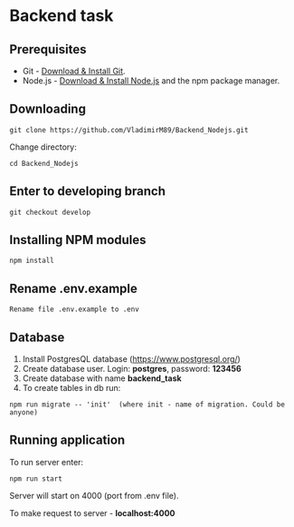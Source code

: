 # Backend task

## Prerequisites

- Git - [Download & Install Git](https://git-scm.com/downloads).
- Node.js - [Download & Install Node.js](https://nodejs.org/en/download/) and the npm package manager.

## Downloading

```
git clone https://github.com/VladimirM89/Backend_Nodejs.git
```

Change directory:

```
cd Backend_Nodejs
```

## Enter to developing branch

```
git checkout develop
```

## Installing NPM modules

```
npm install
```

## Rename .env.example

```
Rename file .env.example to .env
```

## Database

1. Install PostgresQL database (https://www.postgresql.org/)
2. Create database user. Login: **postgres**, password: **123456**
3. Create database with name **backend_task**
4. To create tables in db run:

```
npm run migrate -- 'init'  (where init - name of migration. Could be anyone)
```

## Running application

To run server enter:

```
npm run start
```

Server will start on 4000 (port from .env file).

To make request to server - **localhost:4000**
